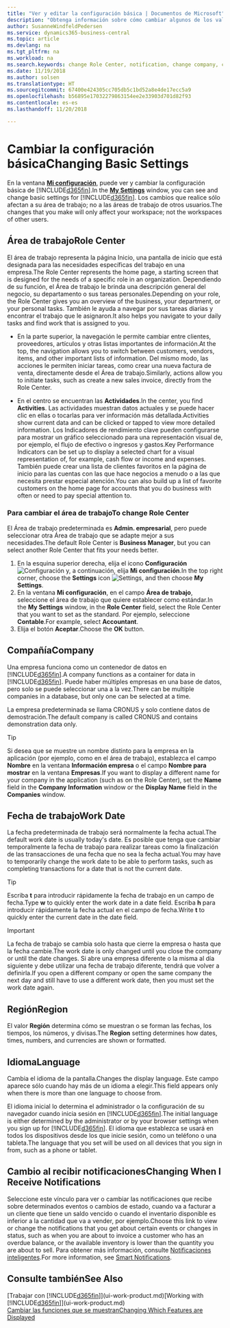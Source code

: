 ```yaml
---
title: "Ver y editar la configuración básica | Documentos de Microsoft"
description: "Obtenga información sobre cómo cambiar algunos de los valores básicos, por ejemplo, el área de trabajo, la empresa o la fecha de trabajo."
author: SusanneWindfeldPedersen
ms.service: dynamics365-business-central
ms.topic: article
ms.devlang: na
ms.tgt_pltfrm: na
ms.workload: na
ms.search.keywords: change Role Center, notification, change company, change work date
ms.date: 11/19/2018
ms.author: solsen
ms.translationtype: HT
ms.sourcegitcommit: 67400e424305cc705db5c1bd52a8e4de17ecc5a9
ms.openlocfilehash: b56895e17032279863154ee2e33903d701d82f93
ms.contentlocale: es-es
ms.lasthandoff: 11/20/2018

---
```

# <a name="changing-basic-settings"></a><span data-ttu-id="4af41-103">Cambiar la configuración básica</span><span class="sxs-lookup"><span data-stu-id="4af41-103">Changing Basic Settings</span></span>
<span data-ttu-id="4af41-104">En la ventana [**Mi configuración**](https://businesscentral.dynamics.com?page=9176 "Vaya directamente a la página de configuración en Business Central"), puede ver y cambiar la configuración básica de [!INCLUDE[d365fin](includes/d365fin_md.md)].</span><span class="sxs-lookup"><span data-stu-id="4af41-104">In the [**My Settings**](https://businesscentral.dynamics.com?page=9176 "Go directly to your user settings page in Business Central") window, you can see and change basic settings for [!INCLUDE[d365fin](includes/d365fin_md.md)].</span></span> <span data-ttu-id="4af41-105">Los cambios que realice sólo afectan a su área de trabajo; no a las áreas de trabajo de otros usuarios.</span><span class="sxs-lookup"><span data-stu-id="4af41-105">The changes that you make will only affect your workspace; not the workspaces of other users.</span></span>  

## <a name="role-center"></a> <span data-ttu-id="4af41-106">Área de trabajo</span><span class="sxs-lookup"><span data-stu-id="4af41-106">Role Center</span></span>
<span data-ttu-id="4af41-107">El área de trabajo representa la página Inicio, una pantalla de inicio que está designada para las necesidades específicas del trabajo en una empresa.</span><span class="sxs-lookup"><span data-stu-id="4af41-107">The Role Center represents the home page, a starting screen that is designed for the needs of a specific role in an organization.</span></span> <span data-ttu-id="4af41-108">Dependiendo de su función, el Área de trabajo le brinda una descripción general del negocio, su departamento o sus tareas personales.</span><span class="sxs-lookup"><span data-stu-id="4af41-108">Depending on your role, the Role Center gives you an overview of the business, your department, or your personal tasks.</span></span> <span data-ttu-id="4af41-109">También le ayuda a navegar por sus tareas diarias y encontrar el trabajo que le asignaron.</span><span class="sxs-lookup"><span data-stu-id="4af41-109">It also helps you navigate to your daily tasks and find work that is assigned to you.</span></span>

-   <span data-ttu-id="4af41-110">En la parte superior, la navegación le permite cambiar entre clientes, proveedores, artículos y otras listas importantes de información.</span><span class="sxs-lookup"><span data-stu-id="4af41-110">At the top, the navigation allows you to switch between customers, vendors, items, and other important lists of information.</span></span> <span data-ttu-id="4af41-111">Del mismo modo, las acciones le permiten iniciar tareas, como crear una nueva factura de venta, directamente desde el Área de trabajo.</span><span class="sxs-lookup"><span data-stu-id="4af41-111">Similarly, actions allow you to initiate tasks, such as create a new sales invoice, directly from the Role Center.</span></span>

-   <span data-ttu-id="4af41-112">En el centro se encuentran las **Actividades**.</span><span class="sxs-lookup"><span data-stu-id="4af41-112">In the center, you find **Activities**.</span></span> <span data-ttu-id="4af41-113">Las actividades muestran datos actuales y se puede hacer clic en ellas o tocarlas para ver información más detallada.</span><span class="sxs-lookup"><span data-stu-id="4af41-113">Activities show current data and can be clicked or tapped to view more detailed information.</span></span> <span data-ttu-id="4af41-114">Los Indicadores de rendimiento clave pueden configurarse para mostrar un gráfico seleccionado para una representación visual de, por ejemplo, el flujo de efectivo o ingresos y gastos.</span><span class="sxs-lookup"><span data-stu-id="4af41-114">Key Performance Indicators can be set up to display a selected chart for a visual representation of, for example, cash flow or income and expenses.</span></span> <span data-ttu-id="4af41-115">También puede crear una lista de clientes favoritos en la página de inicio para las cuentas con las que hace negocios a menudo o a las que necesita prestar especial atención.</span><span class="sxs-lookup"><span data-stu-id="4af41-115">You can also build up a list of favorite customers on the home page for accounts that you do business with often or need to pay special attention to.</span></span>

### <a name="to-change-role-center"></a><span data-ttu-id="4af41-116">Para cambiar el área de trabajo</span><span class="sxs-lookup"><span data-stu-id="4af41-116">To change Role Center</span></span>
<span data-ttu-id="4af41-117">El Área de trabajo predeterminada es **Admin. empresarial**, pero puede seleccionar otra Área de trabajo que se adapte mejor a sus necesidades.</span><span class="sxs-lookup"><span data-stu-id="4af41-117">The default Role Center is **Business Manager**, but you can select another Role Center that fits your needs better.</span></span>
1. <span data-ttu-id="4af41-118">En la esquina superior derecha, elija el icono **Configuración** ![Configuración](media/ui-experience/settings_icon_small.png "Icono Configuración para el área de trabajo") y, a continuación, elija **Mi configuración**.</span><span class="sxs-lookup"><span data-stu-id="4af41-118">In the top right corner, choose the **Settings** icon ![Settings](media/ui-experience/settings_icon_small.png "Settings icon for role center"), and then choose **My Settings**.</span></span>
2. <span data-ttu-id="4af41-119">En la ventana **Mi configuración**, en el campo **Área de trabajo**, seleccione el área de trabajo que quiere establecer como estándar.</span><span class="sxs-lookup"><span data-stu-id="4af41-119">In the **My Settings** window, in the **Role Center** field, select the Role Center that you want to set as the standard.</span></span> <span data-ttu-id="4af41-120">Por ejemplo, seleccione **Contable**.</span><span class="sxs-lookup"><span data-stu-id="4af41-120">For example, select **Accountant**.</span></span>
3. <span data-ttu-id="4af41-121">Elija el botón **Aceptar**.</span><span class="sxs-lookup"><span data-stu-id="4af41-121">Choose the **OK** button.</span></span>

## <a name="company"></a><span data-ttu-id="4af41-122">Compañía</span><span class="sxs-lookup"><span data-stu-id="4af41-122">Company</span></span>
<span data-ttu-id="4af41-123">Una empresa funciona como un contenedor de datos en [!INCLUDE[d365fin](includes/d365fin_md.md)].</span><span class="sxs-lookup"><span data-stu-id="4af41-123">A company functions as a container for data in [!INCLUDE[d365fin](includes/d365fin_md.md)].</span></span> <span data-ttu-id="4af41-124">Puede haber múltiples empresas en una base de datos, pero solo se puede seleccionar una a la vez.</span><span class="sxs-lookup"><span data-stu-id="4af41-124">There can be multiple companies in a database, but only one can be selected at a time.</span></span>

<span data-ttu-id="4af41-125">La empresa predeterminada se llama CRONUS y solo contiene datos de demostración.</span><span class="sxs-lookup"><span data-stu-id="4af41-125">The default company is called CRONUS and contains demonstration data only.</span></span>

> [!TIP]  
>   <span data-ttu-id="4af41-126">Si desea que se muestre un nombre distinto para la empresa en la aplicación (por ejemplo, como en el área de trabajo), establezca el campo **Nombre** en la ventana **Información empresa** o el campo **Nombre para mostrar** en la ventana **Empresas**.</span><span class="sxs-lookup"><span data-stu-id="4af41-126">If you want to display a different name for your company in the application (such as on the Role Center), set the **Name** field in the **Company Information** window or the **Display Name** field in the **Companies** window.</span></span>  

## <a name="work-date"></a><span data-ttu-id="4af41-127">Fecha de trabajo</span><span class="sxs-lookup"><span data-stu-id="4af41-127">Work Date</span></span>
<span data-ttu-id="4af41-128">La fecha predeterminada de trabajo será normalmente la fecha actual.</span><span class="sxs-lookup"><span data-stu-id="4af41-128">The default work date is usually today's date.</span></span> <span data-ttu-id="4af41-129">Es posible que tenga que cambiar temporalmente la fecha de trabajo para realizar tareas como la finalización de las transacciones de una fecha que no sea la fecha actual.</span><span class="sxs-lookup"><span data-stu-id="4af41-129">You may have to temporarily change the work date to be able to perform tasks, such as completing transactions for a date that is not the current date.</span></span>

> [!TIP]  
>   <span data-ttu-id="4af41-130">Escriba **t** para introducir rápidamente la fecha de trabajo en un campo de fecha.</span><span class="sxs-lookup"><span data-stu-id="4af41-130">Type **w** to quickly enter the work date in a date field.</span></span> <span data-ttu-id="4af41-131">Escriba **h** para introducir rápidamente la fecha actual en el campo de fecha.</span><span class="sxs-lookup"><span data-stu-id="4af41-131">Write **t** to quickly enter the current date in the date field.</span></span>

> [!IMPORTANT]  
>   <span data-ttu-id="4af41-132">La fecha de trabajo se cambia solo hasta que cierre la empresa o hasta que la fecha cambie.</span><span class="sxs-lookup"><span data-stu-id="4af41-132">The work date is only changed until you close the company or until the date changes.</span></span> <span data-ttu-id="4af41-133">Si abre una empresa diferente o la misma al día siguiente y debe utilizar una fecha de trabajo diferente, tendrá que volver a definirla.</span><span class="sxs-lookup"><span data-stu-id="4af41-133">If you open a different company or open the same company the next day and still have to use a different work date, then you must set the work date again.</span></span>

## <a name="region"></a> <span data-ttu-id="4af41-134">Región</span><span class="sxs-lookup"><span data-stu-id="4af41-134">Region</span></span>
<span data-ttu-id="4af41-135">El valor **Región** determina cómo se muestran o se forman las fechas, los tiempos, los números, y divisas.</span><span class="sxs-lookup"><span data-stu-id="4af41-135">The **Region** setting determines how dates, times, numbers, and currencies are shown or formatted.</span></span>   


## <a name="language"></a> <span data-ttu-id="4af41-136">Idioma</span><span class="sxs-lookup"><span data-stu-id="4af41-136">Language</span></span>
<span data-ttu-id="4af41-137">Cambia el idioma de la pantalla.</span><span class="sxs-lookup"><span data-stu-id="4af41-137">Changes the display language.</span></span> <span data-ttu-id="4af41-138">Este campo aparece sólo cuando hay más de un idioma a elegir.</span><span class="sxs-lookup"><span data-stu-id="4af41-138">This field appears only when there is more than one language to choose from.</span></span> 

<span data-ttu-id="4af41-139">El idioma inicial lo determina el administrador o la configuración de su navegador cuando inicia sesión en [!INCLUDE[d365fin](includes/d365fin_md.md)].</span><span class="sxs-lookup"><span data-stu-id="4af41-139">The initial language is either determined by the administrator or by your browser settings when you sign up for [!INCLUDE[d365fin](includes/d365fin_md.md)].</span></span> <span data-ttu-id="4af41-140">El idioma que establezca se usará en todos los dispositivos desde los que inicie sesión, como un teléfono o una tableta.</span><span class="sxs-lookup"><span data-stu-id="4af41-140">The language that you set will be used on all devices that you sign in from, such as a phone or tablet.</span></span>

## <a name="changing-when-i-receive-notifications"></a><span data-ttu-id="4af41-141">Cambio al recibir notificaciones</span><span class="sxs-lookup"><span data-stu-id="4af41-141">Changing When I Receive Notifications</span></span>
<span data-ttu-id="4af41-142">Seleccione este vínculo para ver o cambiar las notificaciones que recibe sobre determinados eventos o cambios de estado, cuando va a facturar a un cliente que tiene un saldo vencido o cuando el inventario disponible es inferior a la cantidad que va a vender, por ejemplo.</span><span class="sxs-lookup"><span data-stu-id="4af41-142">Choose this link to view or change the notifications that you get about certain events or changes in status, such as when you are about to invoice a customer who has an overdue balance, or the available inventory is lower than the quantity you are about to sell.</span></span> <span data-ttu-id="4af41-143">Para obtener más información, consulte [Notificaciones inteligentes](ui-smart-notifications.md).</span><span class="sxs-lookup"><span data-stu-id="4af41-143">For more information, see [Smart Notifications](ui-smart-notifications.md).</span></span>

## <a name="see-also"></a><span data-ttu-id="4af41-144">Consulte también</span><span class="sxs-lookup"><span data-stu-id="4af41-144">See Also</span></span>
<span data-ttu-id="4af41-145">[Trabajar con [!INCLUDE[d365fin](includes/d365fin_md.md)]](ui-work-product.md)</span><span class="sxs-lookup"><span data-stu-id="4af41-145">[Working with [!INCLUDE[d365fin](includes/d365fin_md.md)]](ui-work-product.md)</span></span>  
[<span data-ttu-id="4af41-146">Cambiar las funciones que se muestran</span><span class="sxs-lookup"><span data-stu-id="4af41-146">Changing Which Features are Displayed</span></span>](ui-experiences.md)  

